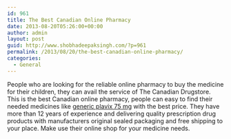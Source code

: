 ```yaml
---
id: 961
title: The Best Canadian Online Pharmacy
date: 2013-08-20T05:26:00+00:00
author: admin
layout: post
guid: http://www.shobhadeepaksingh.com/?p=961
permalink: /2013/08/20/the-best-canadian-online-pharmacy/
categories:
  - General
---
```

People who are looking for the reliable online pharmacy to buy the medicine for their children, they can avail the service of The Canadian Drugstore. This is the best Canadian online pharmacy, people can easy to find their needed medicines like [generic plavix 75 mg](http://www.tcds.com/Drug-897/Plavix-75mg) with the best price. They have more than 12 years of experience and delivering quality prescription drug products with manufacturers original sealed packaging and free shipping to your place. Make use their online shop for your medicine needs.